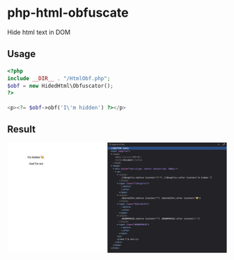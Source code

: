 # php-html-obfuscate
Hide html text in DOM

## Usage

```php
<?php
include __DIR__ . "/HtmlObf.php";
$obf = new HidedHtml\Obfuscator();
?>

<p><?= $obf->obf('I\'m hidden') ?></p>

```
## Result
![Example result](https://raw.githubusercontent.com/Allespro/php-html-obfuscate/main/example/example.png)
